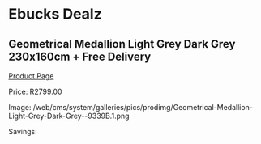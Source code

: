 
# Ebucks Dealz
## Geometrical Medallion Light Grey Dark Grey 230x160cm + Free Delivery
[Product Page](https://www.ebucks.com/web/shop/productSelected.do?prodId=1209948506&catId=1209942745)

Price: R2799.00

Image: /web/cms/system/galleries/pics/prodimg/Geometrical-Medallion-Light-Grey-Dark-Grey--9339B.1.png

Savings: 


	
